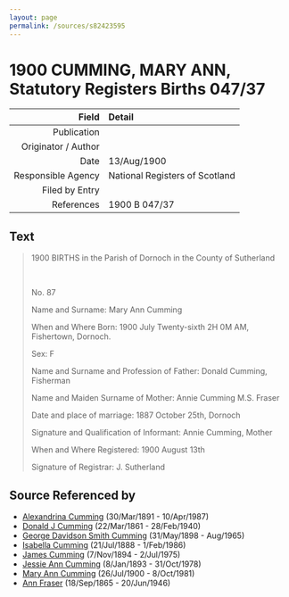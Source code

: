```yaml
---
layout: page
permalink: /sources/s82423595
---
```


# 1900 CUMMING, MARY ANN, Statutory Registers Births 047/37

Field | Detail
---:|:---
Publication | 
Originator / Author | 
Date | 13/Aug/1900
Responsible Agency | National Registers of Scotland
Filed by Entry | 
References | 1900 B 047/37

## Text

> 1900 BIRTHS in the Parish of Dornoch in the County of Sutherland
>
> <br/>
>
> No. 87
>
> Name and Surname: Mary Ann Cumming
>
> When and Where Born: 1900 July Twenty-sixth 2H 0M AM, Fishertown, Dornoch.
>
> Sex: F
>
> Name and Surname and Profession of Father: Donald Cumming, Fisherman
>
> Name and Maiden Surname of Mother: Annie Cumming M.S. Fraser
>
> Date and place of marriage: 1887 October 25th, Dornoch
>
> Signature and Qualification of Informant: Annie Cumming, Mother
>
> When and Where Registered: 1900 August 13th
>
> Signature of Registrar: J. Sutherland
>

## Source Referenced by

* [Alexandrina Cumming](../people/@57186713@-alexandrina-cumming-b1891-3-30-d1987-4-10.md) (30/Mar/1891 - 10/Apr/1987)
* [Donald J Cumming](../people/@20465544@-donald-j-cumming-b1861-3-22-d1940-2-28.md) (22/Mar/1861 - 28/Feb/1940)
* [George Davidson Smith Cumming](../people/@13773669@-george-davidson-smith-cumming-b1898-5-31-d1965-8.md) (31/May/1898 - Aug/1965)
* [Isabella Cumming](../people/@84684994@-isabella-cumming-b1888-7-21-d1986-2-1.md) (21/Jul/1888 - 1/Feb/1986)
* [James Cumming](../people/@492889@-james-cumming-b1894-11-7-d1975-7-2.md) (7/Nov/1894 - 2/Jul/1975)
* [Jessie Ann Cumming](../people/@66222886@-jessie-ann-cumming-b1893-1-8-d1978-10-31.md) (8/Jan/1893 - 31/Oct/1978)
* [Mary Ann Cumming](../people/@48241984@-mary-ann-cumming-b1900-7-26-d1981-10-8.md) (26/Jul/1900 - 8/Oct/1981)
* [Ann Fraser](../people/@70425788@-ann-fraser-b1865-9-18-d1946-6-20.md) (18/Sep/1865 - 20/Jun/1946)

